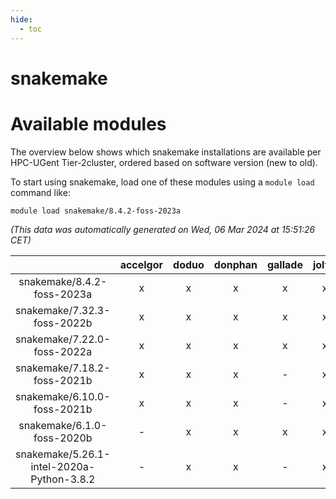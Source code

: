 ```yaml
---
hide:
  - toc
---
```


snakemake
=========

# Available modules


The overview below shows which snakemake installations are available per HPC-UGent Tier-2cluster, ordered based on software version (new to old).

To start using snakemake, load one of these modules using a `module load` command like:

```shell
module load snakemake/8.4.2-foss-2023a
```

*(This data was automatically generated on Wed, 06 Mar 2024 at 15:51:26 CET)*  

| |accelgor|doduo|donphan|gallade|joltik|skitty|
| :---: | :---: | :---: | :---: | :---: | :---: | :---: |
|snakemake/8.4.2-foss-2023a|x|x|x|x|x|x|
|snakemake/7.32.3-foss-2022b|x|x|x|x|x|x|
|snakemake/7.22.0-foss-2022a|x|x|x|x|x|x|
|snakemake/7.18.2-foss-2021b|x|x|x|-|x|x|
|snakemake/6.10.0-foss-2021b|x|x|x|-|x|x|
|snakemake/6.1.0-foss-2020b|-|x|x|x|x|x|
|snakemake/5.26.1-intel-2020a-Python-3.8.2|-|x|x|-|x|x|
